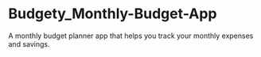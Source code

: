 # Budgety_Monthly-Budget-App
A monthly budget planner app that helps you track your monthly expenses and savings.

